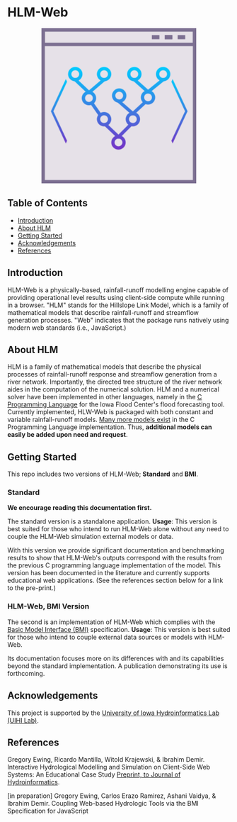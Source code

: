 # HLM-Web

<p align="center">
    <img width="350" src = https://github.com/uihilab/HLM-Web/raw/main/images/WebHLM-color.png>
</p>

## Table of Contents
* [Introduction](https://github.com/uihilab/HLMWebFramework#Introduction)
* [About HLM](https://github.com/uihilab/HLMWebFramework#About-HLM)
* [Getting Started](https://github.com/uihilab/HLMWebFramework#Getting-Started)
* [Acknowledgements](https://github.com/uihilab/HLMWebFramework#Acknowledgements)
* [References](https://github.com/uihilab/HLMWebFramework#References)

## Introduction
HLM-Web is a physically-based, rainfall-runoff modelling engine capable of providing operational level results using client-side compute while running in a browser.
"HLM" stands for the Hillslope Link Model, which is a family of mathematical models that describe rainfall-runoff and streamflow generation processes. 
"Web" indicates that the package runs natively using modern web standards (i.e., JavaScript.)

## About HLM
HLM is a family of mathematical models that describe the physical processes of rainfall-runoff response and streamflow generation from a river network.
Importantly, the directed tree structure of the river network aides in the computation of the numerical solution.
HLM and a numerical solver have been implemented in other languages, namely in the [C Programming Language](https://asynch.readthedocs.io/en/latest/index.html) for the Iowa Flood Center's flood forecasting tool.
Currently implemented, HLW-Web is packaged with both constant and variable rainfall-runoff models.
[Many more models exist](https://asynch.readthedocs.io/en/latest/builtin_models.html) in the C Programming Language implementation.
Thus, **additional models can easily be added upon need and request**.

## Getting Started
This repo includes two versions of HLM-Web; **Standard** and **BMI**.

### Standard
**We encourage reading this documentation first.**

The standard version is a standalone application.
**Usage**: This version is best suited for those who intend to run HLM-Web alone without any need to couple the HLM-Web simulation external models or data.

With this version we provide significant documentation and benchmarking results to show that HLM-Web's outputs correspond with the results from the previous C programming language implementation of the model.
This version has been documented in the literature and currently supports educational web applications. 
(See the references section below for a link to the pre-print.)

### HLM-Web, BMI Version
The second is an implementation of HLM-Web which complies with the [Basic Model Interface (BMI)](https://bmi-spec.readthedocs.io/en/latest/index.html) specification.
**Usage**: This version is best suited for those who intend to couple external data sources or models with HLM-Web.

Its documentation focuses more on its differences with and its capabilities beyond the standard implementation.
A publication demonstrating its use is forthcoming.


## Acknowledgements
This project is supported by the [University of Iowa Hydroinformatics Lab (UIHI Lab)](https://hydroinformatics.uiowa.edu/).

## References
Gregory Ewing, Ricardo Mantilla, Witold Krajewski, & Ibrahim Demir. Interactive Hydrological Modelling and Simulation on Client-Side Web Systems: An Educational Case Study [Preprint, to Journal of Hydroinformatics](https://eartharxiv.org/repository/view/3260/).

[in preparation] Gregory Ewing, Carlos Erazo Ramirez, Ashani Vaidya, & Ibrahim Demir. Coupling Web-based Hydrologic Tools via the BMI Specification for JavaScript

